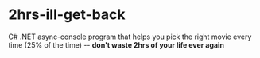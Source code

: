 # 2hrs-ill-get-back
C# .NET async-console program that helps you pick the right movie every time (25% of the time) -- **don't waste 2hrs of your life ever again**
